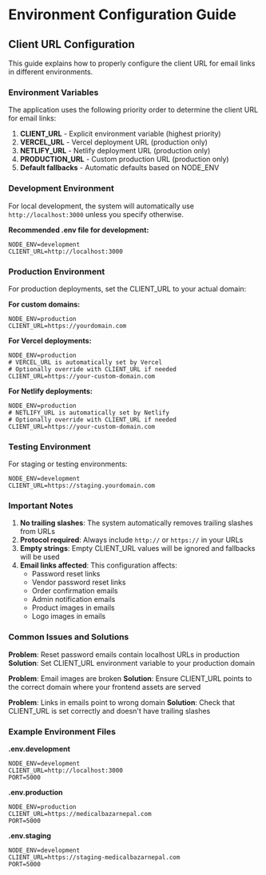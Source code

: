 # Environment Configuration Guide

## Client URL Configuration

This guide explains how to properly configure the client URL for email links in different environments.

### Environment Variables

The application uses the following priority order to determine the client URL for email links:

1. **CLIENT_URL** - Explicit environment variable (highest priority)
2. **VERCEL_URL** - Vercel deployment URL (production only)
3. **NETLIFY_URL** - Netlify deployment URL (production only) 
4. **PRODUCTION_URL** - Custom production URL (production only)
5. **Default fallbacks** - Automatic defaults based on NODE_ENV

### Development Environment

For local development, the system will automatically use `http://localhost:3000` unless you specify otherwise.

**Recommended .env file for development:**
```env
NODE_ENV=development
CLIENT_URL=http://localhost:3000
```

### Production Environment

For production deployments, set the CLIENT_URL to your actual domain:

**For custom domains:**
```env
NODE_ENV=production
CLIENT_URL=https://yourdomain.com
```

**For Vercel deployments:**
```env
NODE_ENV=production
# VERCEL_URL is automatically set by Vercel
# Optionally override with CLIENT_URL if needed
CLIENT_URL=https://your-custom-domain.com
```

**For Netlify deployments:**
```env
NODE_ENV=production
# NETLIFY_URL is automatically set by Netlify
# Optionally override with CLIENT_URL if needed
CLIENT_URL=https://your-custom-domain.com
```

### Testing Environment

For staging or testing environments:
```env
NODE_ENV=development
CLIENT_URL=https://staging.yourdomain.com
```

### Important Notes

1. **No trailing slashes**: The system automatically removes trailing slashes from URLs
2. **Protocol required**: Always include `http://` or `https://` in your URLs
3. **Empty strings**: Empty CLIENT_URL values will be ignored and fallbacks will be used
4. **Email links affected**: This configuration affects:
   - Password reset links
   - Vendor password reset links
   - Order confirmation emails
   - Admin notification emails
   - Product images in emails
   - Logo images in emails

### Common Issues and Solutions

**Problem**: Reset password emails contain localhost URLs in production
**Solution**: Set CLIENT_URL environment variable to your production domain

**Problem**: Email images are broken
**Solution**: Ensure CLIENT_URL points to the correct domain where your frontend assets are served

**Problem**: Links in emails point to wrong domain
**Solution**: Check that CLIENT_URL is set correctly and doesn't have trailing slashes

### Example Environment Files

**.env.development**
```env
NODE_ENV=development
CLIENT_URL=http://localhost:3000
PORT=5000
```

**.env.production**
```env
NODE_ENV=production
CLIENT_URL=https://medicalbazarnepal.com
PORT=5000
```

**.env.staging**
```env
NODE_ENV=development
CLIENT_URL=https://staging-medicalbazarnepal.com
PORT=5000
```
